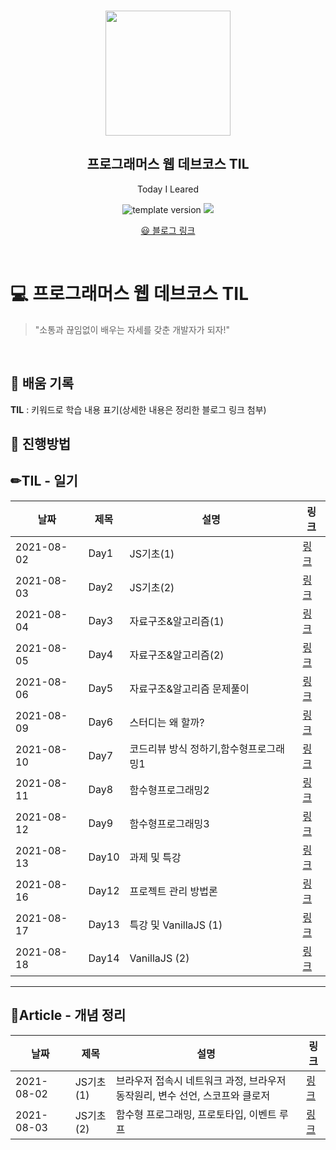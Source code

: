 <br/>
<p align="middle" >
  <img width="200px;" src="./src/images/prgms-logo.png"/>
</p>
<h2 align="middle">프로그래머스 웹 데브코스 TIL</h2>
<p align="middle">Today I Leared</p>
<p align="middle">
  <img src="https://img.shields.io/badge/version-1.0.0-blue?style=flat-square" alt="template version"/>
  <img src="https://img.shields.io/badge/language-md-md.svg?style=flat-square"/>
</p>

<p align="middle">
  <a href="https://ghost4551.tistory.com/">😃 블로그 링크</a>  
</p>

<br/>

# 💻 프로그래머스 웹 데브코스 TIL

> "소통과 끊임없이 배우는 자세를 갖춘 개발자가 되자!"

<br/>

## 📌 배움 기록

**TIL** : 키워드로 학습 내용 표기(상세한 내용은 정리한 블로그 링크 첨부)

## 🚀 진행방법

## ✏TIL - 일기

| 날짜       | 제목  | 설명                                   | 링크                                      |
| ---------- | ----- | -------------------------------------- | ----------------------------------------- |
| 2021-08-02 | Day1  | JS기초(1)                              | [링크](https://ghost4551.tistory.com/119) |
| 2021-08-03 | Day2  | JS기초(2)                              | [링크](https://ghost4551.tistory.com/120) |
| 2021-08-04 | Day3  | 자료구조&알고리즘(1)                   | [링크](https://ghost4551.tistory.com/121) |
| 2021-08-05 | Day4  | 자료구조&알고리즘(2)                   | [링크](https://ghost4551.tistory.com/122) |
| 2021-08-06 | Day5  | 자료구조&알고리즘 문제풀이             | [링크](https://ghost4551.tistory.com/123) |
| 2021-08-09 | Day6  | 스터디는 왜 할까?                      | [링크](https://ghost4551.tistory.com/124) |
| 2021-08-10 | Day7  | 코드리뷰 방식 정하기,함수형프로그래밍1 | [링크](https://ghost4551.tistory.com/125) |
| 2021-08-11 | Day8  | 함수형프로그래밍2                      | [링크](https://ghost4551.tistory.com/126) |
| 2021-08-12 | Day9  | 함수형프로그래밍3                      | [링크](https://ghost4551.tistory.com/127) |
| 2021-08-13 | Day10 | 과제 및 특강                           | [링크](https://ghost4551.tistory.com/128) |
| 2021-08-16 | Day12 | 프로젝트 관리 방법론                   | [링크](https://ghost4551.tistory.com/129) |
| 2021-08-17 | Day13 | 특강 및 VanillaJS (1)                  | [링크](https://ghost4551.tistory.com/130) |
| 2021-08-18 | Day14 | VanillaJS (2)                          | [링크](https://ghost4551.tistory.com/131) |

---

## 📖Article - 개념 정리

| 날짜       | 제목      | 설명                                                                         | 링크                                      |
| ---------- | --------- | ---------------------------------------------------------------------------- | ----------------------------------------- |
| 2021-08-02 | JS기초(1) | 브라우저 접속시 네트워크 과정, 브라우저 동작원리, 변수 선언, 스코프와 클로저 | [링크](https://ghost4551.tistory.com/119) |
| 2021-08-03 | JS기초(2) | 함수형 프로그래밍, 프로토타입, 이벤트 루프                                   | [링크](https://ghost4551.tistory.com/120) |
